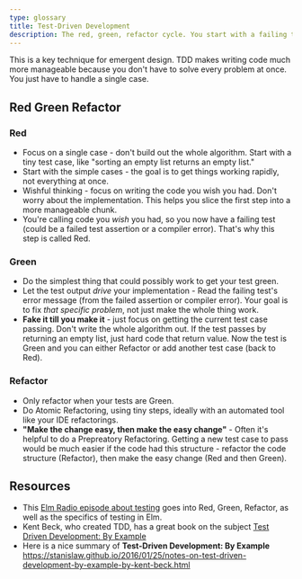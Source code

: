 ```yaml
---
type: glossary
title: Test-Driven Development
description: The red, green, refactor cycle. You start with a failing test that expresses your intention, and make it green the simplest way possible.
---
```


This is a key technique for emergent design. TDD makes writing code much more manageable because you don't have to solve every problem at once. You just have to handle a single case.

## Red Green Refactor

### Red

- Focus on a single case - don't build out the whole algorithm. Start with a tiny test case, like "sorting an empty list returns an empty list."
- Start with the simple cases - the goal is to get things working rapidly, not everything at once.
- Wishful thinking - focus on writing the code you wish you had. Don't worry about the implementation. This helps you slice the first step into a more manageable chunk.
- You're calling code you _wish_ you had, so you now have a failing test (could be a failed test assertion or a compiler error). That's why this step is called Red.

### Green

- Do the simplest thing that could possibly work to get your test green.
- Let the test output _drive_ your implementation - Read the failing test's error message (from the failed assertion or compiler error). Your goal is to fix _that specific problem_, not just make the whole thing work.
- **Fake it till you make it** - just focus on getting the current test case passing. Don't write the whole algorithm out. If the test passes by returning an empty list, just hard code that return value. Now the test is Green and you can either Refactor or add another test case (back to Red).

### Refactor

- Only refactor when your tests are Green.
- Do Atomic Refactoring, using tiny steps, ideally with an automated tool like your IDE refactorings.
- **"Make the change easy, then make the easy change"** - Often it's helpful to do a Prepreatory Refactoring. Getting a new test case to pass would be much easier if the code had this structure - refactor the code structure (Refactor), then make the easy change (Red and then Green).

## Resources

- This [Elm Radio episode about testing](https://elm-radio.com/episode/elm-test) goes into Red, Green, Refactor, as well as the specifics of testing in Elm.
- Kent Beck, who created TDD, has a great book on the subject [Test Driven Development: By Example](https://www.amazon.com/Test-Driven-Development-Kent-Beck/dp/0321146530)
- Here is a nice summary of **Test-Driven Development: By Example** <https://stanislaw.github.io/2016/01/25/notes-on-test-driven-development-by-example-by-kent-beck.html>
